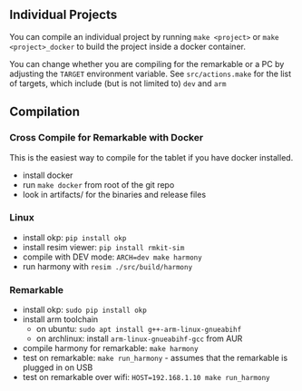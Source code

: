 ## Individual Projects

You can compile an individual project by running `make <project>` or `make
<project>_docker` to build the project inside a docker container.

You can change whether you are compiling for the remarkable or a PC by
adjusting the `TARGET` environment variable. See `src/actions.make` for the list
of targets, which include (but is not limited to) `dev` and `arm`

## Compilation

### Cross Compile for Remarkable with Docker

This is the easiest way to compile for the tablet if you have docker installed.

* install docker
* run `make docker` from root of the git repo
* look in artifacts/ for the binaries and release files

### Linux

* install okp: `pip install okp`
* install resim viewer: `pip install rmkit-sim`
* compile with DEV mode: `ARCH=dev make harmony`
* run harmony with `resim ./src/build/harmony`

### Remarkable

* install okp: `sudo pip install okp`
* install arm toolchain
  * on ubuntu: `sudo apt install g++-arm-linux-gnueabihf`
  * on archlinux: install `arm-linux-gnueabihf-gcc` from AUR
* compile harmony for remarkable: `make harmony`
* test on remarkable: `make run_harmony` - assumes that the remarkable is plugged in on USB
* test on remarkable over wifi: `HOST=192.168.1.10 make run_harmony`
